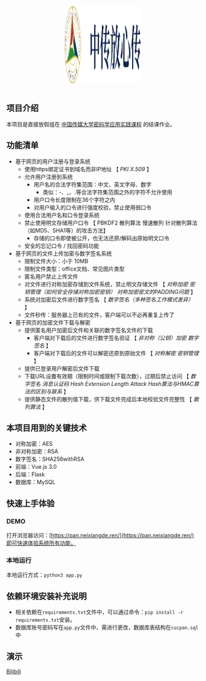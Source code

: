 <div align="center">  <img alt="Logo" width="200" height="200" src="logo.svg"> <br> <br>

</div>


## 项目介绍

本项目是直接放假组在 [中国传媒大学密码学应用实践课程](https://c4pr1c3.github.io/cuc-wiki/ac.html) 的结课作业。



## 功能清单

- 基于网页的用户注册与登录系统
  - 使用https绑定证书到域名而非IP地址 【 *PKI* *X.509* 】
  - 允许用户注册到系统
    - 用户名的合法字符集范围：中文、英文字母、数字
      - 类似：-、_、.等合法字符集范围之外的字符不允许使用
    - 用户口令长度限制在36个字符之内
    - 对用户输入的口令进行强度校验，禁止使用弱口令
  - 使用合法用户名和口令登录系统
  - 禁止使用明文存储用户口令 【 PBKDF2 散列算法 慢速散列 针对散列算法（如MD5、SHA1等）的攻击方法】
    - 存储的口令即使被公开，也无法还原/解码出原始明文口令
  - 安全的忘记口令 / 找回密码功能
- 基于网页的文件上传加密与数字签名系统
  - 限制文件大小：小于 10MB
  - 限制文件类型：office文档、常见图片类型
  - 匿名用户禁止上传文件
  - 对文件进行对称加密存储到文件系统，禁止明文存储文件 【 *对称加密* *密钥管理（如何安全存储对称加密密钥）* *对称加密密文的PADDING问题* 】
  - 系统对加密后文件进行数字签名 【 *数字签名（多种签名工作模式差异）* 】
  - 文件秒传：服务器上已有的文件，客户端可以不必再重复上传了
- 基于网页的加密文件下载与解密
  - 提供匿名用户加密后文件和关联的数字签名文件的下载
    - 客户端对下载后的文件进行数字签名验证 【 *非对称（公钥）加密* *数字签名* 】
    - 客户端对下载后的文件可以解密还原到原始文件 【 *对称解密* *密钥管理* 】
  - 提供已登录用户解密后文件下载
  - 下载URL设置有效期（限制时间或限制下载次数），过期后禁止访问 【 *数字签名* *消息认证码* *Hash Extension Length Attack* *Hash算法与HMAC算法的区别与联系* 】
  - 提供静态文件的散列值下载，供下载文件完成后本地校验文件完整性 【 *散列算法* 】

## 本项目用到的关键技术

- 对称加密：AES
- 非对称加密：RSA
- 数字签名：SHA256withRSA
- 前端：Vue.js 3.0
- 后端：Flask
- 数据库：MySQL

## 快速上手体验

### DEMO

打开浏览器访问：[https://pan.neixiangde.ren/](https://pan.neixiangde.ren/)即可快速体验系统所有功能。

### 本地运行

本地运行方式：`python3 app.py`

## 依赖环境安装补充说明

- 相关依赖在`requirements.txt`文件中，可以通过命令：`pip install -r requirements.txt`安装。
- 数据库账号密码写在`app.py`文件中，需进行更改，数据库表结构在`cucpan.sql`中



## 演示

[Bilibili](https://www.bilibili.com/video/BV1eG41187mD/)